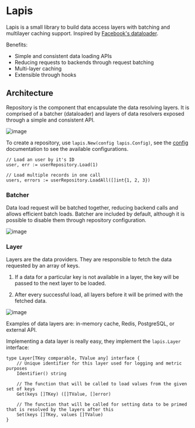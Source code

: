 # Lapis 

Lapis is a small library to build data access layers with batching and multilayer caching support. Inspired by [Facebook's dataloader](https://github.com/graphql/dataloader).

Benefits:
- Simple and consistent data loading APIs
- Reducing requests to backends through request batching
- Multi-layer caching
- Extensible through hooks

## Architecture

Repository is the component that encapsulate the data resolving layers. It is comprised of a batcher (dataloader) and layers of data resolvers exposed through a simple and consistent API.

![image](https://user-images.githubusercontent.com/16462328/166320037-d88f173d-9249-4229-801d-bbf4ede297e3.png)

To create a repository, use `lapis.New(config lapis.Config)`, see the [config](config) documentation to see the available configurations.

```golang
// Load an user by it's ID
user, err := userRepository.Load(1)

// Load multiple records in one call
users, errors := userRepository.LoadAll([]int{1, 2, 3})
```

### Batcher 

Data load request will be batched together, reducing backend calls and allows efficient batch loads. Batcher are included by default, although it is possible to disable them through repository configuration.

![image](https://user-images.githubusercontent.com/16462328/166319997-3eaadb55-a5b6-4c9d-9675-e8bf5047b7a6.png)

### Layer 

Layers are the data providers. They are responsible to fetch the data requested by an array of keys. 

1. If a data for a particular key is not available in a layer, the key will be passed to the next layer to be loaded. 

2. After every successful load, all layers before it will be primed with the fetched data.  

![image](https://user-images.githubusercontent.com/16462328/166320081-2d77b693-98f0-40cf-be7d-e851476ceefa.png)

Examples of data layers are: in-memory cache, Redis, PostgreSQL, or external API.

Implementing a data layer is really easy, they implement the `lapis.Layer` interface:

```golang
type Layer[TKey comparable, TValue any] interface {
	// Unique identifier for this layer used for logging and metric purposes
	Identifier() string

	// The function that will be called to load values from the given set of keys
	Get(keys []TKey) ([]TValue, []error)

	// The function that will be called for setting data to be primed that is resolved by the layers after this
	Set(keys []TKey, values []TValue)
}
```
